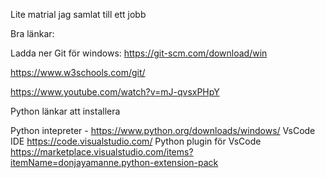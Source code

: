 Lite matrial jag samlat till ett jobb

Bra länkar:

Ladda ner Git för windows: https://git-scm.com/download/win

https://www.w3schools.com/git/

https://www.youtube.com/watch?v=mJ-qvsxPHpY



Python länkar att installera

Python intepreter - https://www.python.org/downloads/windows/
VsCode IDE   https://code.visualstudio.com/
Python plugin för VsCode https://marketplace.visualstudio.com/items?itemName=donjayamanne.python-extension-pack
